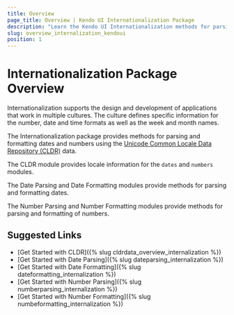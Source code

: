 ```yaml
---
title: Overview
page_title: Overview | Kendo UI Internationalization Package
description: "Learn the Kendo UI Internationalization methods for parsing and formatting dates and numbers."
slug: overview_internalization_kendoui
position: 1
---
```


# Internationalization Package Overview

Internationalization supports the design and development of applications that work in multiple cultures. The culture defines specific information for the number, date and time formats as well as the week and month names.

The Internationalization package provides methods for parsing and formatting dates and numbers using the [Unicode Common Locale Data Repository (CLDR)](http://cldr.unicode.org/) data.

The CLDR module provides locale information for the `dates` and `numbers` modules.    

The Date Parsing and Date Formatting modules provide methods for parsing and formatting dates.

The Number Parsing and Number Formatting modules provide methods for parsing and formatting of numbers.

## Suggested Links

* [Get Started with CLDR]({% slug cldrdata_overview_internalization %})
* [Get Started with Date Parsing]({% slug dateparsing_internalization %})
* [Get Started with Date Formatting]({% slug dateformatting_internalization %})
* [Get Started with Number Parsing]({% slug numberparsing_internalization %})
* [Get Started with Number Formatting]({% slug numbeformatting_internalization %})
